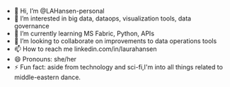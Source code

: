 - 👋 Hi, I’m @LAHansen-personal
- 👀 I’m interested in big data, dataops, visualization tools, data governance
- 🌱 I’m currently learning MS Fabric, Python, APIs
- 💞️ I’m looking to collaborate on improvements to data operations tools
- 📫 How to reach me linkedin.com/in/laurahansen
- 😄 Pronouns: she/her
- ⚡ Fun fact: aside from technology and sci-fi,I'm into all things related to middle-eastern dance.

<!---
LAHansen-personal/LAHansen-personal is a ✨ special ✨ repository because its `README.md` (this file) appears on your GitHub profile.
You can click the Preview link to take a look at your changes.
--->
